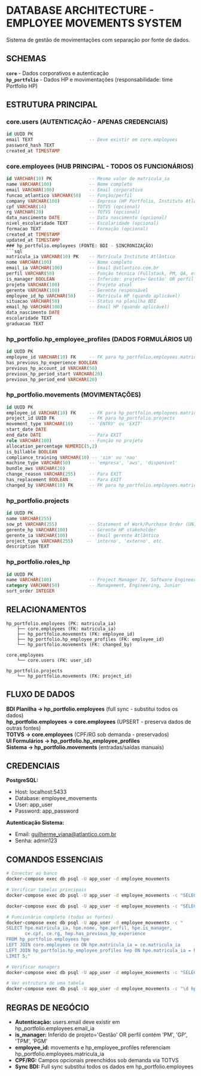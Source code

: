 # DATABASE ARCHITECTURE - EMPLOYEE MOVEMENTS SYSTEM

Sistema de gestão de movimentações com separação por fonte de dados.

## SCHEMAS

**`core`** - Dados corporativos e autenticação  
**`hp_portfolio`** - Dados HP e movimentações (responsabilidade: time Portfolio HP)

## ESTRUTURA PRINCIPAL

### core.users (AUTENTICAÇÃO - APENAS CREDENCIAIS)
```sql
id UUID PK
email TEXT                     -- Deve existir em core.employees
password_hash TEXT
created_at TIMESTAMP
```

### core.employees (HUB PRINCIPAL - TODOS OS FUNCIONÁRIOS)
```sql
id VARCHAR(10) PK              -- Mesmo valor de matricula_ia
name VARCHAR(100)              -- Nome completo
email VARCHAR(100)             -- Email corporativo
funcao_atlantico VARCHAR(50)   -- Função/perfil
company VARCHAR(100)           -- Empresa (HP Portfolio, Instituto Atlântico, etc.)
cpf VARCHAR(14)                -- TOTVS (opcional)
rg VARCHAR(20)                 -- TOTVS (opcional)
data_nascimento DATE           -- Data nascimento (opcional)
nivel_escolaridade TEXT        -- Escolaridade (opcional)
formacao TEXT                  -- Formação (opcional)
created_at TIMESTAMP
updated_at TIMESTAMP
### hp_portfolio.employees (FONTE: BDI - SINCRONIZAÇÃO)
```sql
matricula_ia VARCHAR(10) PK    -- Matrícula Instituto Atlântico
nome VARCHAR(100)              -- Nome completo  
email_ia VARCHAR(100)          -- Email @atlantico.com.br
perfil VARCHAR(50)             -- Função técnica (Fullstack, PM, QA, etc.)
is_manager BOOLEAN             -- Inferido: projeto='Gestão' OR perfil LIKE '%PM%'
projeto VARCHAR(100)           -- Projeto atual
gerente VARCHAR(100)           -- Gerente responsável
employee_id_hp VARCHAR(50)     -- Matrícula HP (quando aplicável)
situacao VARCHAR(50)           -- Status na planilha BDI
email_hp VARCHAR(100)          -- Email HP (quando aplicável)
data_nascimento DATE
escolaridade TEXT
graduacao TEXT
```

### hp_portfolio.hp_employee_profiles (DADOS FORMULÁRIOS UI)
```sql
id UUID PK
employee_id VARCHAR(10) FK     -- FK para hp_portfolio.employees.matricula_ia
has_previous_hp_experience BOOLEAN
previous_hp_account_id VARCHAR(50)
previous_hp_period_start VARCHAR(20)
previous_hp_period_end VARCHAR(20)
```

### hp_portfolio.movements (MOVIMENTAÇÕES)
```sql
id UUID PK
employee_id VARCHAR(10) FK     -- FK para hp_portfolio.employees.matricula_ia
project_id UUID FK             -- FK para hp_portfolio.projects
movement_type VARCHAR(10)      -- 'ENTRY' ou 'EXIT'
start_date DATE
end_date DATE                  -- Para EXIT
role VARCHAR(100)              -- Função no projeto
allocation_percentage NUMERIC(5,2)
is_billable BOOLEAN
compliance_training VARCHAR(10) -- 'sim' ou 'nao'
machine_type VARCHAR(50)       -- 'empresa', 'aws', 'disponivel'
bundle_aws VARCHAR(20)
change_reason VARCHAR(255)     -- Para EXIT
has_replacement BOOLEAN        -- Para EXIT
changed_by VARCHAR(10) FK      -- FK para hp_portfolio.employees.matricula_ia
```

### hp_portfolio.projects
```sql
id UUID PK
name VARCHAR(255)
sow_pt VARCHAR(255)            -- Statement of Work/Purchase Order (UNIQUE)
gerente_hp VARCHAR(100)        -- Gerente HP stakeholder
gerente_ia VARCHAR(100)        -- Email gerente Atlântico
project_type VARCHAR(255)     -- 'interno', 'externo', etc.
description TEXT
```

### hp_portfolio.roles_hp
```sql
id UUID PK
name VARCHAR(100)              -- Project Manager IV, Software Engineer III, etc.
category VARCHAR(50)           -- Management, Engineering, Junior
sort_order INTEGER
```

## RELACIONAMENTOS

```
hp_portfolio.employees (PK: matricula_ia)
    ├── core.employees (FK: matricula_ia)
    ├── hp_portfolio.movements (FK: employee_id)
    ├── hp_portfolio.hp_employee_profiles (FK: employee_id)
    └── hp_portfolio.movements (FK: changed_by)

core.employees 
    └── core.users (FK: user_id)

hp_portfolio.projects
    └── hp_portfolio.movements (FK: project_id)
```

## FLUXO DE DADOS

**BDI Planilha → hp_portfolio.employees** (full sync - substitui todos os dados)  
**hp_portfolio.employees → core.employees** (UPSERT - preserva dados de outras fontes)  
**TOTVS → core.employees** (CPF/RG sob demanda - preservados)  
**UI Formulários → hp_portfolio.hp_employee_profiles**  
**Sistema → hp_portfolio.movements** (entradas/saídas manuais)

## CREDENCIAIS

**PostgreSQL:**
- Host: localhost:5433
- Database: employee_movements  
- User: app_user
- Password: app_password

**Autenticação Sistema:**
- Email: guilherme_viana@atlantico.com.br
- Senha: admin123

## COMANDOS ESSENCIAIS

```bash
# Conectar ao banco
docker-compose exec db psql -U app_user -d employee_movements

# Verificar tabelas principais
docker-compose exec db psql -U app_user -d employee_movements -c "SELECT 'hp_portfolio.employees' as tabela, COUNT(*) FROM hp_portfolio.employees;"

docker-compose exec db psql -U app_user -d employee_movements -c "SELECT 'core.employees' as tabela, COUNT(*) FROM core.employees;"

# Funcionário completo (todas as fontes)
docker-compose exec db psql -U app_user -d employee_movements -c "
SELECT hpe.matricula_ia, hpe.nome, hpe.perfil, hpe.is_manager, 
       ce.cpf, ce.rg, hep.has_previous_hp_experience
FROM hp_portfolio.employees hpe
LEFT JOIN core.employees ce ON hpe.matricula_ia = ce.matricula_ia
LEFT JOIN hp_portfolio.hp_employee_profiles hep ON hpe.matricula_ia = hep.employee_id
LIMIT 5;"

# Verificar managers
docker-compose exec db psql -U app_user -d employee_movements -c "SELECT COUNT(*) as managers FROM hp_portfolio.employees WHERE is_manager = TRUE;"

# Ver estrutura de uma tabela
docker-compose exec db psql -U app_user -d employee_movements -c "\d hp_portfolio.employees"
```

## REGRAS DE NEGÓCIO

- **Autenticação:** users.email deve existir em hp_portfolio.employees.email_ia
- **is_manager:** Inferido de projeto='Gestão' OR perfil contém 'PM', 'GP', 'TPM', 'PGM'
- **employee_id:** movements e hp_employee_profiles referenciam hp_portfolio.employees.matricula_ia
- **CPF/RG:** Campos opcionais preenchidos sob demanda via TOTVS
- **Sync BDI:** Full sync substitui todos os dados em hp_portfolio.employees